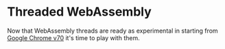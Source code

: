 # Threaded WebAssembly

Now that WebAssembly threads are ready as experimental in starting from [Google Chrome v70](https://developers.google.com/web/updates/2018/10/wasm-threads)
it's time to play with them.
